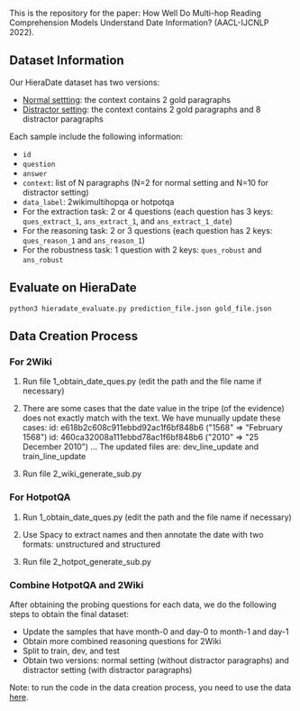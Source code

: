 This is the repository for the paper: How Well Do Multi-hop Reading Comprehension Models Understand Date Information? (AACL-IJCNLP 2022).

## Dataset Information
Our HieraDate dataset has two versions:
- [Normal settting](https://www.dropbox.com/s/0p7a5ce4ks92yj3/normal_setting.zip?dl=0): the context contains 2 gold paragraphs 
- [Distractor setting](https://www.dropbox.com/s/5weoi77lf6wlh3n/distractor_setting.zip?dl=0): the context contains 2 gold paragraphs and 8 distractor paragraphs


Each sample include the following information:
  * ```id```
  * ```question```
  * ```answer```
  * ```context```: list of N paragraphs (N=2 for normal setting and N=10 for distractor setting)
  * ```data_label```: 2wikimultihopqa or hotpotqa
  * For the extraction task: 2 or 4 questions (each question has 3 keys: ```ques_extract_1```, ```ans_extract_1```, and ```ans_extract_1_date```)
  * For the reasoning task: 2 or 3 questions (each question has 2 keys: ```ques_reason_1``` and ```ans_reason_1```)
  * For the robustness task: 1 question with 2 keys: ```ques_robust``` and ```ans_robust```


## Evaluate on HieraDate

```
python3 hieradate_evaluate.py prediction_file.json gold_file.json
```

## Data Creation Process

### For 2Wiki
1. Run file 1_obtain_date_ques.py (edit the path and the file name if necessary)

2. There are some cases that the date value in the tripe (of the evidence) does not exactly match with the text. We have munually update these cases:
id: e618b2c608c911ebbd92ac1f6bf848b6 ("1568" => "February 1568")
id: 460ca32008a111ebbd78ac1f6bf848b6 ("2010" => "25 December 2010")
...
The updated files are: dev_line_update and train_line_update

3. Run file 2_wiki_generate_sub.py 


### For HotpotQA
1. Run 1_obtain_date_ques.py (edit the path and the file name if necessary)

2. Use Spacy to extract names and then annotate the date with two formats: unstructured and structured

3. Run file 2_hotpot_generate_sub.py


### Combine HotpotQA and 2Wiki
After obtaining the probing questions for each data, we do the following steps to obtain the final dataset:
- Update the samples that have month-0 and day-0 to month-1 and day-1
- Obtain more combined reasoning questions for 2Wiki
- Split to train, dev, and test
- Obtain two versions: normal setting (without distractor paragraphs) and distractor setting (with distractor paragraphs)

Note: to run the code in the data creation process, you need to use the data [here](https://www.dropbox.com/s/fw06kzlonjmvh1w/data.zip?dl=0).